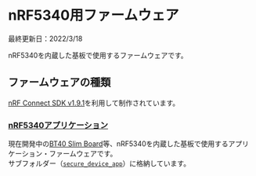 # nRF5340用ファームウェア

最終更新日：2022/3/18

nRF5340を内蔵した基板で使用するファームウェアです。

## ファームウェアの種類

[nRF Connect SDK v1.9.1](https://developer.nordicsemi.com/nRF_Connect_SDK/doc/1.9.1/nrf/)を利用して制作されています。

### [nRF5340アプリケーション](../../nRF52840_app/firmwares/secure_device_app/README.md)

現在開発中の[BT40 Slim Board](https://github.com/diverta/onecard-fido/tree/master/FIDO2Device/BT40SlimBoard)等、nRF5340を内蔵した基板で使用するアプリケーション・ファームウェアです。<br>
サブフォルダー（[`secure_device_app`](../../nRF5340_app/firmwares/secure_device_app)）に格納しています。
